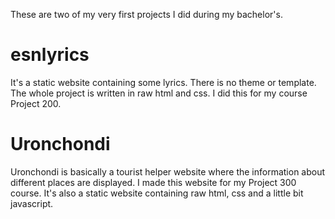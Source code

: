 These are two of my very first projects I did during my bachelor's.

# esnlyrics

It's a static website containing some lyrics. There is no theme or template. The whole project is written in raw html and css. I did this for my course Project 200.

# Uronchondi
Uronchondi is basically a tourist helper website where the information about different places are displayed. 
I made this website for my Project 300 course. It's also a static website containing raw html, css and a little bit javascript. 
